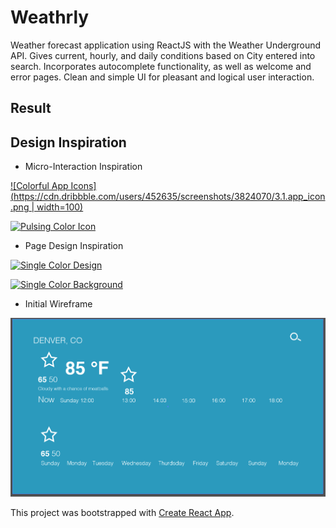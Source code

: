 # Weathrly 

Weather forecast application using ReactJS with the Weather Underground API. Gives current, hourly, and daily conditions based on City entered into search. Incorporates autocomplete functionality, as well as welcome and error pages. Clean and simple UI for pleasant and logical user interaction. 

## Result

<!-- [![Weathrly Welcome Screen](images/welcome-screen.gif)] -->

<!-- [![Weathrly Resaults Screen](images/resaults-screen.gif)] -->

<!-- [![Weathrly Error Screen](images/error-screen.png)] -->


## Design Inspiration

* Micro-Interaction Inspiration

 [![Colorful App Icons](https://cdn.dribbble.com/users/452635/screenshots/3824070/3.1.app_icon.png | width=100)](https://dribbble.com/shots/3824070-Unused-App-Icons-Collection-2)
 
 [![Pulsing Color Icon](https://cdn.dribbble.com/users/583436/screenshots/2726044/ring.gif)](https://dribbble.com/shots/2726044-Rainbow-Ring) 

* Page Design Inspiration

 [![Single Color Design](https://lh3.googleusercontent.com/MaCfBQaTflHQ_WT1xq8PcosSsxP-8Qq4c3wD-_Y_aWjJiVZaueVsvwW0W0FLzOLN3XOKJk54IGk=w640-h400-e365)](https://chrome.google.com/webstore/detail/currently/ojhmphdkpgbibohbnpbfiefkgieacjmh?hl=en)
 
 [![Single Color Background](https://cdn.dribbble.com/users/150724/screenshots/4594119/weather_app_small.png)](https://dribbble.com/shots/4594119-Weather-App)

* Initial Wireframe

 ![Initial Wireframe](images/weathrly-wireframe.png)

This project was bootstrapped with [Create React App](https://github.com/facebookincubator/create-react-app).
